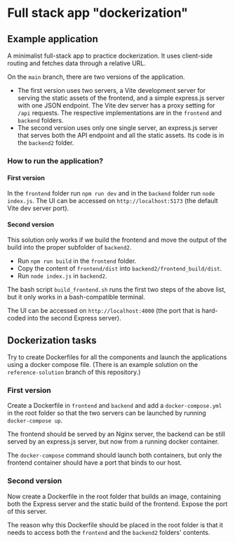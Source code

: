 # Full stack app "dockerization"

## Example application
A minimalist full-stack app to practice dockerization. It uses client-side routing
and fetches data through a relative URL.

On the `main` branch, there are two versions of the application.
- The first version uses two servers, a Vite development server for serving the static assets of the frontend, and a simple express.js server with one JSON endpoint. The Vite dev server has a proxy setting for `/api` requests. The respective implementations are in the `frontend` and `backend` folders.
- The second version uses only one single server, an express.js server that serves both the API endpoint and all the static assets. Its code is in the `backend2` folder.

### How to run the application?

#### First version
In the `frontend` folder run `npm run dev` and in the `backend` folder run `node index.js`. The UI can be accessed on `http://localhost:5173`  (the default Vite dev server port).

#### Second version

This solution only works if we build the frontend and move the output of the build into the proper subfolder of `backend2`.

- Run `npm run build` in the `frontend` folder.
- Copy the content of `frontend/dist` into `backend2/frontend_build/dist`.
- Run `node index.js` in `backend2`.

The bash script `build_frontend.sh` runs the first two steps of the above list, but it only works in a bash-compatible terminal.

The UI can be accessed on `http://localhost:4000` (the port that is hard-coded into the second Express server).

## Dockerization tasks

Try to create Dockerfiles for all the components and launch the applications using a docker compose file. (There is an example solution on the `reference-solution` branch of this repository.)

### First version

Create a Dockerfile in `frontend` and `backend` and add a `docker-compose.yml` in the root folder so that the two servers can be launched by running `docker-compose up`.

The frontend should be served by an Nginx server, the backend can be still served by an express.js server, but now from a running docker container.

The `docker-compose` command should launch both containers, but only the frontend container should have a port that binds to our host.

### Second version

Now create a Dockerfile in the root folder that builds an image, containing both the Express server and the static build of the frontend. Expose the port of this server.

The reason why this Dockerfile should be placed in the root folder is that it needs to access both the `frontend` and the `backend2` folders' contents.
